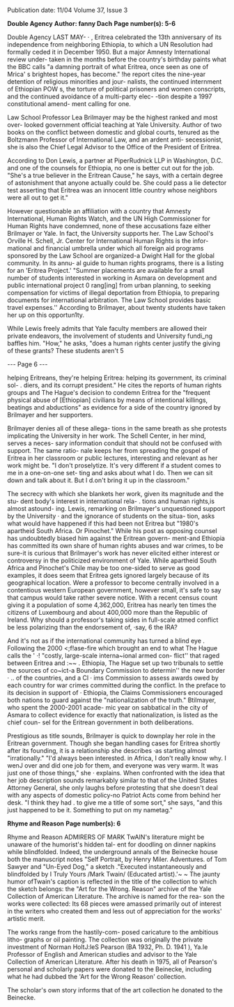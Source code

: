 Publication date: 11/04
Volume 37, Issue 3

**Double Agency**
**Author: fanny Dach**
**Page number(s): 5-6**

Double Agency 
LAST 
MAY-
· , Eritrea celebrated the 13th anniversary of 
its 
independence 
from 
neighboring 
Ethiopia, to which a UN Resolution had 
formally ceded it in December 1950. But a 
major Amnesty International review under-
taken in the months before the country's 
birthday paints what the BBC calls "a 
damning portrait of what Eritrea, once seen 
as one of Mrica' s brightest hopes, has 
become." !he report cites the nine-year 
detention of religious minorities and jour-
nalists, the continued internment of 
Ethiopian POW s, the torture of political 
prisoners and women conscripts, and the 
continued avoidance of a multi-party elec-
-tion despite a 1997 constitutional amend-
ment calling for one. 

Law School Professor Lea Brilmayer 
may be the highest ranked and most over-
looked government official teaching at Yale 
University. Author of two books on the 
conflict between domestic and global 
courts, tenured as the Boltzmann Professor 
of International Law, and an ardent anti-
secessionist, she is also the Chief Legal 
Advisor to the Office of the President of 
Eritrea. 

According to Don Lewis, a partner at 
PiperRudnick LLP in Washington, D.C. 
and one of the counsels for Ethiopia, no 
one is better cut out for the job. "She's a 
true believer in the Eritrean Cause," he says, 
with a certain degree of astonishment that 
anyone actually could be. She could pass a 
lie detector test asserting that Eritrea was an 
innocent little country whose neighbors 
were all out to get it." 

However questionable an affiliation 
with a country that Amnesty International, 
Human Rights Watch, and the UN High 
Commissioner for Human Rights have 
condemned, none of these accusations faze 
either Brilmayer or Yale. In fact, the 
University supports her. The Law School's 
Orville 
H. 
Schell, 
Jr. 
Center 
for 
International Human Rights is the infor-
mational and financial umbrella under 
which all foreign aid programs sponsored 
by the Law School are organized-a Dwight 
Hall for the global community. In its annu-
al guide to human rights programs, there is 
a listing for an 'Eritrea Project.' "Summer 
placements are available for a small number 
of students interested in working in Asmara 
on development and public international 
project 0 rang[ing] from urban planning, to 
seeking compensation for victims of illegal 
deportation from Ethiopia, to preparing 
documents for international arbitration. 
The Law School provides basic travel 
expenses.'' According to Brilmayer, about 
twenty students have taken her up on this 
opportun1ty. 

While Lewis freely admits that Yale 
faculty members are allowed their private 
endeavors, the involvement of students and 
University fundi_ng baffles him. "How," he 
asks, "does a human rights center justify the 
giving of these grants? These students aren't 
5 


--- Page 6 ---

helping Eritreans, they're helping Eritrea: 
helping its government, its criminal sol-
. diers, and its corrupt president." He cites 
the reports of human rights groups and The 
Hague's decision to condemn Eritrea for 
the "frequent physical abuse of [Ethiopian] 
civilians by means of intentional killings, 
beatings and abductions" as evidence for a 
side of the country ignored by Brilmayer 
and her supporters. 

Brilmayer denies all of these allega-
tions in the same breath as she protests 
implicating the University in her work. The 
Schell Center, in her mind, serves a neces-
sary information conduit that should not 
be confused with support. The same ratio-
nale keeps her from spreading the gospel of 
Eritrea in her classroom or public lectures, 
interesting and relevant as her work might 
be. "I don't proselytize. It's very different if 
a student comes to me in a one-on-one set-
ting and asks about what I do. Then we can 
sit down and talk about it. But I d.on't bring 
it up in the classroom." 

The secrecy with which she blankets 
her work, given its magnitude and the stu-
dent body's interest in international rela- . 
tions and human rights,is almost astound-
ing. Lewis, remarking on Brilmayer's 
unquestioned support by the University · 
and the ignorance of students on the situa-
tion, asks what would have happened if this 
had been not Eritrea but "1980's apartheid 
South Africa. Or Pinochet." While his post 
as opposing counsel has undoubtedly 
biased him against the Eritrean govern-
ment-and Ethiopia has committed its own 
share of human rights abuses and war 
crimes, to be sure-it is curious that 
Brilmayer's work has never elicited either 
interest or controversy in the politicized 
environment of Yale. While apartheid 
South Africa and Pinochet's Chile may be 
too one-sided to serve as good examples, it 
does seem that Eritrea gets ignored largely 
because of its geographical location. Were a 
professor to become centrally involved in a 
contentious western European government, 
however small, it's safe to say that campus 
would take rather severe notice. With a 
recent census count giving it a population 
of some 4,362,000, Eritrea has nearly ten 
times the citizens of Luxembourg and 
about 400,000 more than the Republic of 
Ireland. Why should a professor's taking 
sides in full-scale atmed conflict be less 
polarizing than the endorsement of, ·say, 
6 
the IRA? 

And it's not as if the international 
community has turned a blind eye . 
Following the 2000 
<;f!ase-fire which 
brought an end to what The Hague calls the 
' ·! 
"costly, large-scale interna~ional armed con-
flict'' that raged between Eritrea and 
:~~ . 
Ethiopia, The Hague set up two tribunals to 
settle the sources of co~ict-a Boundary 
Commission to determin'' the new border · 
.. 
of the countries, and a Cl · ims Commission 
to assess awards owed by each country for 
war crimes committed during the conflict. 
In the preface to its decision in support of · 
Ethiopia, the Claims Commissioners 
encouraged both nations to guard against 
the 
"nationalization of the 
truth." 
Btilmayer, who spent the 2000-2001 acade-
mic year on sabbatical in the city of 
Asmara to collect evidence for exactly that 
nationalization, is listed as the chief coun-
sel for the Eritrean government in both 
deliberations. 

Prestigious 
as 
title 
sounds, 
Brilmayer is quick to downplay her role in 
the Eritrean government. Though she 
began handling cases for Eritrea shortly 
after its founding, it is a relationship she 
describes ·as starting almost "irrationally." 
"I'd always been interested. in Africa, I don't 
really know why. I wenJ over and did one 
job for them, and everyone was very warm. 
It was just one of those things," she · 
explains. When confronted with the idea 
that her job description sounds remarkably 
similar to that of the United States 
Attorney General, she only laughs before 
protesting that she doesn't deal with any 
aspects of domestic policy-no Patriot Acts 
come from behind her desk. "I think they 
had . to give me a title of some sort," she 
says, "and this just happened to be it. 
Something to put on my nametag." 


**Rhyme and Reason**
**Page number(s): 6**

Rhyme 
and 
Reason 
ADMIRERS OF MARK TwAIN's 
literature might be unaware 
of the humorist's hidden tal-
ent for doodling on dinner 
napkins while blindfolded. 
Indeed, the underground 
annals of the Beinecke house 
both the manuscript notes 
"Self Portrait, by Henry Miler. 
Adventures. of Tom Sawyer and "Un-Eyed 
Dog," a sketch ."Executed instantaneously 
and blindfolded by I Truly Yours /Mark 
Twain/ (Educated 
artist).'~ ~ The jaunty 
humor ofTwain's caption is reflected in the 
title of the collection to which the sketch 
belongs: the "Art for the Wrong. Reason" 
archive of the Yale Collection of American 
Literature. The archive is named for the rea-
son the works were collected: Its 68 pieces 
were amassed primarily out of interest in 
the writers who created them and less out of 
appreciation for the works' artistic merit. 

The works range from the hastily-com-
posed caricature to the ambitious litho-
graphs or oil painting. The collection was 
originally the private investment of 
Norman HoltJ:leS Pearson (BA 1932, Ph. D. 
1941 ), Ya.le Professor of English and 
American studies and advisor to the Yale 
Collection of American Literature. After 
his death in 1975, all of Pearson's personal 
and scholarly papers were donated to the 
Beinecke, including what he had dubbed 
the 'Art for the Wrong Reason' collection. 

The scholar's own story informs that of the 
art collection he donated to the Beinecke.